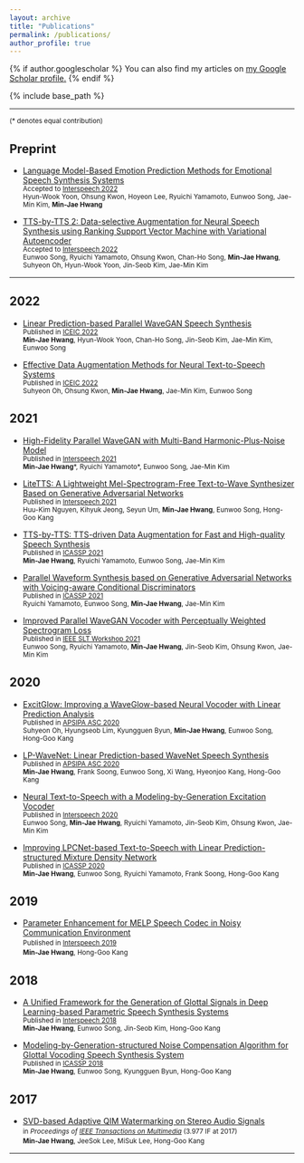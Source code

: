 ```yaml
---
layout: archive
title: "Publications"
permalink: /publications/
author_profile: true
---
```


{% if author.googlescholar %}
  You can also find my articles on <u><a href="{{author.googlescholar}}">my Google Scholar profile</a>.</u>
{% endif %}

{% include base_path %}

---
<small>(* denotes equal contribution)</small>
## Preprint
- [Language Model-Based Emotion Prediction Methods for Emotional Speech Synthesis Systems](https://arxiv.org/abs/2206.15067)  
  <small>Accepted to [Interspeech 2022](https://interspeech2022.org/)</small>  
  <small>Hyun-Wook Yoon, Ohsung Kwon, Hoyeon Lee, Ryuichi Yamamoto, Eunwoo Song, Jae-Min Kim, __Min-Jae Hwang__</small>

- [TTS-by-TTS 2: Data-selective Augmentation for Neural Speech Synthesis using Ranking Support Vector Machine with Variational Autoencoder](https://arxiv.org/abs/2206.14984)  
  <small>Accepted to [Interspeech 2022](https://interspeech2022.org/)</small>  
  <small>Eunwoo Song, Ryuichi Yamamoto, Ohsung Kwon, Chan-Ho Song, __Min-Jae Hwang__, Suhyeon Oh, Hyun-Wook Yoon, Jin-Seob Kim, Jae-Min Kim</small>

---
## 2022
- [Linear Prediction-based Parallel WaveGAN Speech Synthesis](https://ieeexplore.ieee.org/abstract/document/9748530/)  
  <small>Published in [ICEIC 2022](https://iceic.org/2022/)</small>  
  <small>__Min-Jae Hwang__, Hyun-Wook Yoon, Chan-Ho Song, Jin-Seob Kim, Jae-Min Kim, Eunwoo Song</small>

- [Effective Data Augmentation Methods for Neural Text-to-Speech Systems](https://ieeexplore.ieee.org/abstract/document/9748515)  
  <small>Published in [ICEIC 2022](https://iceic.org/2022/)</small>  
  <small>Suhyeon Oh, Ohsung Kwon, __Min-Jae Hwang__, Jae-Min Kim, Eunwoo Song</small>

## 2021
- [High-Fidelity Parallel WaveGAN with Multi-Band Harmonic-Plus-Noise Model](https://sewplay.github.io/cv/papers/2021/IS210976.pdf)  
  <small>Published in [Interspeech 2021](https://www.interspeech2021.org/)</small>  
  <small>__Min-Jae Hwang__\*, Ryuichi Yamamoto\*, Eunwoo Song, Jae-Min Kim</small>

- [LiteTTS: A Lightweight Mel-Spectrogram-Free Text-to-Wave Synthesizer Based on Generative Adversarial Networks](https://sewplay.github.io/cv/papers/2021/IS210188.pdf)  
  <small>Published in [Interspeech 2021](https://www.interspeech2021.org/)</small>  
  <small>Huu-Kim Nguyen, Kihyuk Jeong, Seyun Um, __Min-Jae Hwang__, Eunwoo Song, Hong-Goo Kang</small>

- [TTS-by-TTS: TTS-driven Data Augmentation for Fast and High-quality Speech Synthesis](https://ieeexplore.ieee.org/abstract/document/9414408)  
  <small>Published in [ICASSP 2021](https://www.2021.ieeeicassp.org/2021.ieeeicassp.org/index.html)</small>  
  <small>__Min-Jae Hwang__, Ryuichi Yamamoto, Eunwoo Song, Jae-Min Kim</small>

- [Parallel Waveform Synthesis based on Generative Adversarial Networks with Voicing-aware Conditional Discriminators](https://ieeexplore.ieee.org/abstract/document/9413369)  
  <small>Published in [ICASSP 2021](https://www.2021.ieeeicassp.org/2021.ieeeicassp.org/index.html)</small>  
  <small>Ryuichi Yamamoto, Eunwoo Song, __Min-Jae Hwang__, Jae-Min Kim</small>

- [Improved Parallel WaveGAN Vocoder with Perceptually Weighted Spectrogram Loss](https://arxiv.org/abs/2101.07412)  
  <small>Published in [IEEE SLT Workshop 2021](http://2021.ieeeslt.org/)</small>  
  <small>Eunwoo Song, Ryuichi Yamamoto, __Min-Jae Hwang__, Jin-Seob Kim, Ohsung Kwon, Jae-Min Kim</small>

## 2020
- [ExcitGlow: Improving a WaveGlow-based Neural Vocoder with Linear Prediction Analysis](https://sewplay.github.io/cv/papers/2020/apsipa_0000831.pdf)  
  <small>Published in [APSIPA ASC 2020](http://www.apsipa.org/proceedings/2020/APSIPA-ASC-2020.html)</small>  
  <small>Suhyeon Oh, Hyungseob Lim, Kyungguen Byun, __Min-Jae Hwang__, Eunwoo Song, Hong-Goo Kang</small>

- [LP-WaveNet: Linear Prediction-based WaveNet Speech Synthesis](https://arxiv.org/abs/1811.11913)  
  <small>Published in [APSIPA ASC 2020](http://www.apsipa.org/proceedings/2020/APSIPA-ASC-2020.html)</small>  
  <small>__Min-Jae Hwang__, Frank Soong, Eunwoo Song, Xi Wang, Hyeonjoo Kang, Hong-Goo Kang</small>

- [Neural Text-to-Speech with a Modeling-by-Generation Excitation Vocoder](https://arxiv.org/abs/2008.00132)  
  <small>Published in [Interspeech 2020](http://www.interspeech2020.org/)</small>  
  <small>Eunwoo Song, __Min-Jae Hwang__, Ryuichi Yamamoto, Jin-Seob Kim, Ohsung Kwon, Jae-Min Kim</small>

- [Improving LPCNet-based Text-to-Speech with Linear Prediction-structured Mixture Density Network](https://ieeexplore.ieee.org/abstract/document/9053704)  
  <small>Published in [ICASSP 2020](https://2020.ieeeicassp.org/)</small>  
  <small>__Min-Jae Hwang__, Eunwoo Song, Ryuichi Yamamoto, Frank Soong, Hong-Goo Kang</small>

## 2019
- [Parameter Enhancement for MELP Speech Codec in Noisy Communication Environment](https://arxiv.org/abs/1906.08407)  
  <small>Published in [Interspeech 2019](https://interspeech2019.org/)</small>  
  <small>__Min-Jae Hwang__, Hong-Goo Kang</small>

## 2018
- [A Unified Framework for the Generation of Glottal Signals in Deep Learning-based Parametric Speech Synthesis Systems](https://www.isca-speech.org/archive_v0/Interspeech_2018/pdfs/1590.pdf)  
  <small>Published in [Interspeech 2018](https://interspeech2018.org/)</small>  
  <small>__Min-Jae Hwang__, Eunwoo Song, Jin-Seob Kim, Hong-Goo Kang</small>

- [Modeling-by-Generation-structured Noise Compensation Algorithm for Glottal Vocoding Speech Synthesis System](https://sewplay.github.io/cv/papers/2018/icassp_0005669.pdf)  
  <small>Published in [ICASSP 2018](https://www.2018.ieeeicassp.org/2018.ieeeicassp.org/default-2.html)</small>  
  <small>__Min-Jae Hwang__, Eunwoo Song, Kyungguen Byun, Hong-Goo Kang</small>

## 2017
- [SVD-based Adaptive QIM Watermarking on Stereo Audio Signals](https://ieeexplore.ieee.org/abstract/document/7962215)  
  <small>in *Proceedings of [IEEE Transactions on Multimedia](https://ieeexplore.ieee.org/xpl/RecentIssue.jsp?punumber=6046)* (3.977 IF at 2017)</small>  
  <small>**Min-Jae Hwang**, JeeSok Lee, MiSuk Lee, Hong-Goo Kang</small>

---
